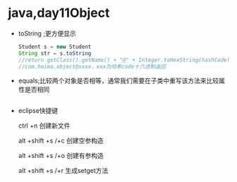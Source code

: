 # java,day11Object

-  toString ;更方便显示

   ```java
   Student s = new Student
   String str = s.toString  
   //return getClass().getName() + "@" + Integer.toHexString(hashCode()); 
   //com.heima.object@xxxx，xxx为哈希code十六进制返回
   ```

-  equals;比较两个对象是否相等，通常我们需要在子类中重写该方法来比较属性是否相同

   ```

   ```

-  eclipse快捷键

   ctrl +n 创建新文件

   alt +shift +s /+c 创建空参构造

   alt +shift +s /+o 创建有参构造

   alt +shift +s /+r 生成setget方法